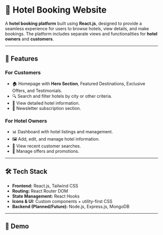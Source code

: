 # 🏨 Hotel Booking Website

A **hotel booking platform** built using **React.js**, designed to provide a seamless experience for users to browse hotels, view details, and make bookings. The platform includes separate views and functionalities for **hotel owners** and **customers**.

---

## 🚀 Features

### **For Customers**
- 🏠 Homepage with **Hero Section**, Featured Destinations, Exclusive Offers, and Testimonials.
- 🔍 Search and filter hotels by city or other criteria.
- 📝 View detailed hotel information.
- 💌 Newsletter subscription section.

### **For Hotel Owners**
- 📊 Dashboard with hotel listings and management.
- 🖼 Add, edit, and manage hotel information.
- 📅 View recent customer searches.
- 🔔 Manage offers and promotions.

---

## 🛠 Tech Stack

- **Frontend:** React.js, Tailwind CSS
- **Routing:** React Router DOM
- **State Management:** React Hooks
- **Icons & UI:** Custom components + utility-first CSS
- **Backend (Planned/Future):** Node.js, Express.js, MongoDB

---

## 📸 Demo


